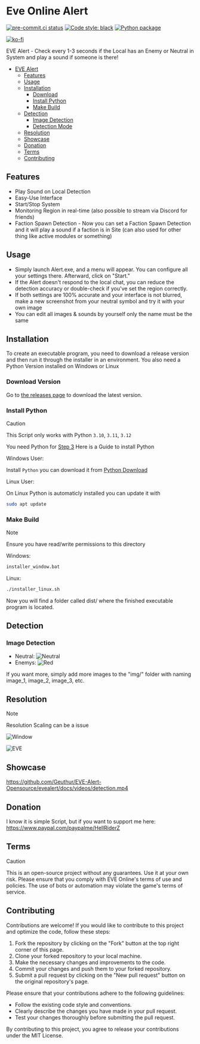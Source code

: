 # Eve Online Alert

[![pre-commit.ci status](https://results.pre-commit.ci/badge/github/Geuthur/EVE-Alert-Opensource/main.svg)](https://results.pre-commit.ci/latest/github/Geuthur/EVE-Alert-Opensource/main)
[![Code style: black](https://img.shields.io/badge/code%20style-black-000000.svg)](https://github.com/psf/black)
[![Python package](https://github.com/Geuthur/EVE-Alert-Opensource/actions/workflows/python-package.yml/badge.svg)](https://github.com/Geuthur/EVE-Alert-Opensource/actions/workflows/python-package.yml)

[![ko-fi](https://ko-fi.com/img/githubbutton_sm.svg)](https://ko-fi.com/W7W810Q5J4)

EVE Alert - Check every 1-3 seconds if the Local has an Enemy or Neutral in System and play a sound if someone is there!

- [EVE Alert](#evealert)
  - [Features](#features)
  - [Usage](#usage)
  - [Installation](#installation)
    - [Download](#step1)
    - [Install Python](#step2)
    - [Make Build](#step3)
  - [Detection](#detection)
    - [Image Detection](#imagedetection)
    - [Detection Mode](#detectionmode)
  - [Resolution](#resolution)
  - [Showcase](#showcase)
  - [Donation](#donation)
  - [Terms](#terms)
  - [Contributing](#contribute)

## Features<a name="features"></a>

- Play Sound on Local Detection
- Easy-Use Interface
- Start/Stop System
- Monitoring Region in real-time (also possible to stream via Discord for friends)
- Faction Spawn Detection - Now you can set a Faction Spawn Detection and it will play a sound if a faction is in Site (can also used for other thing like active modules or something)

## Usage<a name="usage"></a>

- Simply launch Alert.exe, and a menu will appear. You can configure all your settings there. Afterward, click on "Start."
- If the Alert doesn't respond to the local chat, you can reduce the detection accuracy or double-check if you've set the region correctly.
- If both settings are 100% accurate and your interface is not blurred, make a new screenshot from your neutral symbol and try it with your own image
- You can edit all images & sounds by yourself only the name must be the same

## Installation<a name="installation"></a>

To create an executable program, you need to download a release version and then run it through the installer in an environment.
You also need a Python Version installed on Windows or Linux

### Download Version<a name="step1"></a>

Go to [the releases page](https://github.com/Geuthur/EVE-Alert-Opensource/releases) to download the latest version.

### Install Python<a name="step2"></a>

> [!CAUTION]
> This Script only works with Python `3.10`, `3.11`, `3.12`

You need Python for <a href="#step3">Step 3</a>
Here is a Guide to install Python

Windows User:

Install `Python` you can download it from [Python Download](https://www.python.org/downloads/)

Linux User:

On Linux Python is automaticly installed you can update it with

```bash
sudo apt update
```

### Make Build<a name="step3"></a>

> [!NOTE]
> Ensure you have read/write permissions to this directory

Windows:

```cmd
installer_window.bat
```

Linux:

```bash
./installer_linux.sh
```

Now you will find a folder called dist/ where the finished executable program is located.

## Detection<a name="detection"></a>

### Image Detection<a name="imagedetection"></a>

- Neutral: ![Neutral](https://i.imgur.com/SdjoIs6.png)
- Enemys: ![Red](https://i.imgur.com/O0VTT69.png)

If you want more, simply add more images to the "img/" folder with naming image_1, image_2, image_3, etc.

## Resolution<a name="resolution"></a>

> [!NOTE]
> Resolution Scaling can be a issue

![Window](https://i.imgur.com/e0X2sGM.png)

![EVE](https://i.imgur.com/08hxzIj.png)

## Showcase<a name="showcase"></a>

https://github.com/Geuthur/EVE-Alert-Opensource/evealert/docs/videos/detection.mp4

## Donation<a name="donation"></a>

I know it is simple Script, but if you want to support me here:
https://www.paypal.com/paypalme/HellRiderZ

## Terms<a name="terms"></a>

> [!CAUTION]
> This is an open-source project without any guarantees. Use it at your own risk.
> Please ensure that you comply with EVE Online's terms of use and policies. The use of bots or automation may violate the game's terms of service.

## Contributing<a name="contribute"></a>

Contributions are welcome! If you would like to contribute to this project and optimize the code, follow these steps:

1. Fork the repository by clicking on the "Fork" button at the top right corner of this page.
1. Clone your forked repository to your local machine.
1. Make the necessary changes and improvements to the code.
1. Commit your changes and push them to your forked repository.
1. Submit a pull request by clicking on the "New pull request" button on the original repository's page.

Please ensure that your contributions adhere to the following guidelines:

- Follow the existing code style and conventions.
- Clearly describe the changes you have made in your pull request.
- Test your changes thoroughly before submitting the pull request.

By contributing to this project, you agree to release your contributions under the MIT License.

